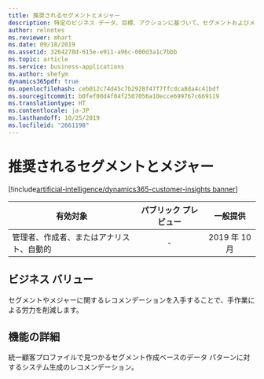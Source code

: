 ```yaml
---
title: 推奨されるセグメントとメジャー
description: 特定のビジネス データ、目標、アクションに基づいて、セグメントおよびメジャーに関する状況に応じたレコメンデーションを提供します。
author: relnotes
ms.reviewer: mhart
ms.date: 09/18/2019
ms.assetid: 3264278d-615e-e911-a96c-000d3a1c7bbb
ms.topic: article
ms.service: business-applications
ms.author: shefym
dynamics365pdf: true
ms.openlocfilehash: ceb012c74d45c7b2928f47f7ffcdca8da4c41bdf
ms.sourcegitcommit: b0fef00d4f04f2507056a10ecce699767c669119
ms.translationtype: HT
ms.contentlocale: ja-JP
ms.lasthandoff: 10/25/2019
ms.locfileid: "2661198"
---
```

# <a name="recommended-segments-and-measures"></a>推奨されるセグメントとメジャー
[!include[artificial-intelligence/dynamics365-customer-insights banner](../includes/artificial-intelligence/dynamics365-customer-insights.md)]

| 有効対象    |  パブリック プレビュー | 一般提供 | 
| ---------- | :----------: |:----------: |
|管理者、作成者、またはアナリスト、自動的|-| 2019 年 10 月|


## <a name="business-value"></a>ビジネス バリュー
<!-- bv start -->
セグメントやメジャーに関するレコメンデーションを入手することで、手作業による労力を削減します。  

<!-- bv end -->



## <a name="feature-details"></a>機能の詳細
<!--feature detail start -->
統一顧客プロファイルで見つかるセグメント作成ベースのデータ パターンに対するシステム生成のレコメンデーション。
<!--feature detail end -->









